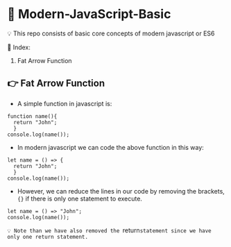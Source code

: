 # 🚀 Modern-JavaScript-Basic
💡 This repo consists of basic core concepts of modern javascript or ES6

📕 Index:
1. Fat Arrow Function



## 👉 Fat Arrow Function
- A simple function in javascript is:
```
function name(){
  return "John";
  }
console.log(name());
```

- In modern javascript we can code the above function in this way:
```
let name = () => {
  return "John";
  }
console.log(name());
```

- However, we can reduce the lines in our code by removing the brackets, ```{}``` if there is only one statement to execute.
```
let name = () => "John";
console.log(name());
```
```💡 Note than we have also removed the ```return``` statement since we have only one return statement. ```
